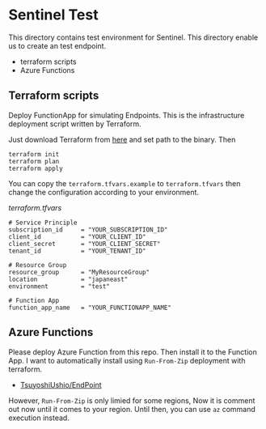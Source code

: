 # Sentinel Test

This directory contains test environment for Sentinel. This directory enable us to create an test endpoint. 

* terraform scripts
* Azure Functions

## Terraform scripts

Deploy FunctionApp for simulating Endpoints. This is the infrastructure deployment script written by Terraform.

Just download Terraform from [here](https://www.terraform.io/downloads.html) and set path to the binary. Then

```
terraform init
terraform plan
terraform apply
```

You can copy the `terraform.tfvars.example` to `terraform.tfvars` then change the configuration according to your environment. 

_terraform.tfvars_

```
# Service Principle
subscription_id     = "YOUR_SUBSCRIPTION_ID"
client_id           = "YOUR_CLIENT_ID"
client_secret       = "YOUR_CLIENT_SECRET"
tenant_id           = "YOUR_TENANT_ID"

# Resource Group
resource_group      = "MyResourceGroup"
location            = "japaneast"
environment         = "test"

# Function App
function_app_name   = "YOUR_FUNCTIONAPP_NAME"
``` 

## Azure Functions

Please deploy Azure Function from this repo. Then install it to the Function App.
I want to automatically install using `Run-From-Zip` deployment with terraform. 

* [TsuyoshiUshio/EndPoint](https://github.com/TsuyoshiUshio/EndPoint)

However, `Run-From-Zip` is only limied for some regions, Now it is comment out now until it comes to your region. Until then, you can use `az` command execution instead. 

